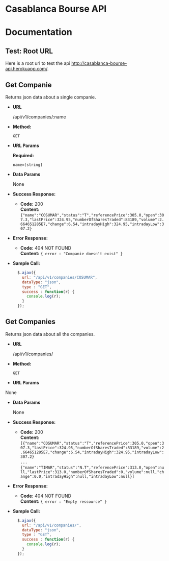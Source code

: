 # Casablanca Bourse API
# Documentation

**Test: Root URL**
----
  Here is a root url to test the api http://casablanca-bourse-api.herokuapp.com/.
  
**Get Companie**
----
  Returns json data about a single companie.

* **URL**

  /api/v1/companies/:name

* **Method:**

  `GET`
  
*  **URL Params**

   **Required:**
 
   `name=[string]`

* **Data Params**

  None

* **Success Response:**

  * **Code:** 200 <br />
    **Content:** `{"name":"COSUMAR","status":"T","referencePrice":305.0,"open":307.3,"lastPrice":324.95,"numberOfSharesTraded":83189,"volume":2.664651285E7,"change":6.54,"intradayHigh":324.95,"intradayLow":307.2}`
 
* **Error Response:**

  * **Code:** 404 NOT FOUND <br />
    **Content:** `{ error : "Companie doesn't exist" }`

* **Sample Call:**

  ```javascript
    $.ajax({
      url: "/api/v1/companies/COSUMAR",
      dataType: "json",
      type : "GET",
      success : function(r) {
        console.log(r);
      }
    });
  ```

**Get Companies**
----
  Returns json data about all the companies.

* **URL**

  /api/v1/companies/

* **Method:**

  `GET`
  
*  **URL Params**

  None

* **Data Params**

  None

* **Success Response:**

  * **Code:** 200 <br />
    **Content:** `[{"name":"COSUMAR","status":"T","referencePrice":305.0,"open":307.3,"lastPrice":324.95,"numberOfSharesTraded":83189,"volume":2.664651285E7,"change":6.54,"intradayHigh":324.95,"intradayLow":307.2}`<br />
    `...`<br /> `{"name":"TIMAR","status":"N.T","referencePrice":313.0,"open":null,"lastPrice":313.0,"numberOfSharesTraded":0,"volume":null,"change":0.0,"intradayHigh":null,"intradayLow":null}]`
    
 
* **Error Response:**

  * **Code:** 404 NOT FOUND <br />
    **Content:** `{ error : "Empty ressource" }`

* **Sample Call:**

  ```javascript
    $.ajax({
      url: "/api/v1/companies/",
      dataType: "json",
      type : "GET",
      success : function(r) {
        console.log(r);
      }
    });
  ```
